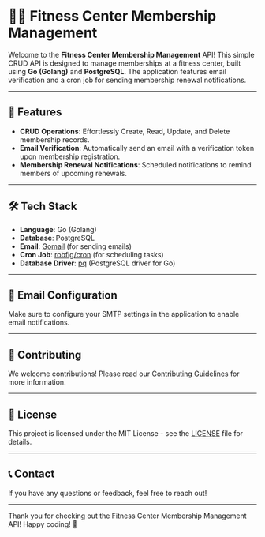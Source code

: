 # 🏋️‍♂️ Fitness Center Membership Management

Welcome to the **Fitness Center Membership Management** API! This simple CRUD API is designed to manage memberships at a fitness center, built using **Go (Golang)** and **PostgreSQL**. The application features email verification and a cron job for sending membership renewal notifications.

---

## 🚀 Features

- **CRUD Operations**: Effortlessly Create, Read, Update, and Delete membership records.
- **Email Verification**: Automatically send an email with a verification token upon membership registration.
- **Membership Renewal Notifications**: Scheduled notifications to remind members of upcoming renewals.

---

## 🛠️ Tech Stack

- **Language**: Go (Golang)
- **Database**: PostgreSQL
- **Email**: [Gomail](https://github.com/go-gomail/gomail) (for sending emails)
- **Cron Job**: [robfig/cron](https://github.com/robfig/cron) (for scheduling tasks)
- **Database Driver**: [pq](https://github.com/lib/pq) (PostgreSQL driver for Go)

---

## 📧 Email Configuration

Make sure to configure your SMTP settings in the application to enable email notifications.

---

## 🤝 Contributing

We welcome contributions! Please read our [Contributing Guidelines](CONTRIBUTING.md) for more information.

---

## 📄 License

This project is licensed under the MIT License - see the [LICENSE](LICENSE) file for details.

---

## 📞 Contact

If you have any questions or feedback, feel free to reach out!

---

Thank you for checking out the Fitness Center Membership Management API! Happy coding! 🎉

